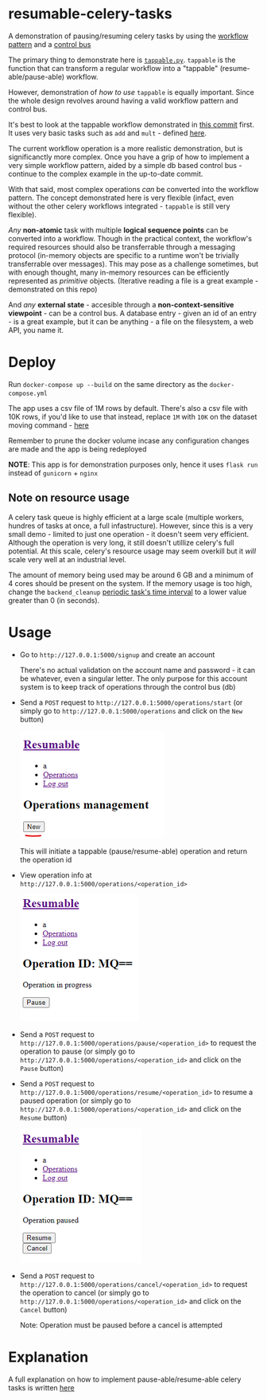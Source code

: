 # resumable-celery-tasks
A demonstration of pausing/resuming celery tasks by using the [workflow pattern](https://en.wikipedia.org/wiki/Workflow_pattern) and a [control bus](https://www.enterpriseintegrationpatterns.com/patterns/messaging/ControlBus.html)

The primary thing to demonstrate here is [`tappable.py`](./app/tappable.py). `tappable` is the function that can transform a regular workflow into a "tappable" (resume-able/pause-able) workflow.

However, demonstration of *how to use* `tappable` is equally important. Since the whole design revolves around having a valid workflow pattern and control bus.

It's best to look at the tappable workflow demonstrated in [this commit](https://github.com/TotallyNotChase/resumable-celery-tasks/tree/40099acfa31a6b131da14eba6b95d090e4f06cc5/app/operations.py) first. It uses very basic tasks such as `add` and `mult` - defined [here](https://github.com/TotallyNotChase/resumable-celery-tasks/tree/40099acfa31a6b131da14eba6b95d090e4f06cc5/app/tasks.py).

The current workflow operation is a more realistic demonstration, but is significanctly more complex. Once you have a grip of how to implement a very simple workflow pattern, aided by a simple db based control bus - continue to the complex example in the up-to-date commit.

With that said, most complex operations *can* be converted into the workflow pattern. The concept demonstrated here is very flexible (infact, even without the other celery workflows integrated - `tappable` is still very flexible).

*Any* **non-atomic** task with multiple **logical sequence points** can be converted into a workflow. Though in the practical context, the workflow's required resources should also be transferrable through a messaging protocol (in-memory objects are specific to a runtime won't be trivially transferrable over messages). This may pose as a challenge sometimes, but with enough thought, many in-memory resources can be efficiently represented as *primitive* objects. (Iterative reading a file is a great example - demonstrated on this repo)

And *any* **external state** - accesible through a **non-context-sensitive viewpoint** - can be a control bus. A database entry - given an id of an entry - is a great example, but it can be anything - a file on the filesystem, a web API, you name it.

# Deploy
Run `docker-compose up --build` on the same directory as the `docker-compose.yml`

The app uses a csv file of 1M rows by default. There's also a csv file with 10K rows, if you'd like to use that instead, replace `1M` with `10K` on the dataset moving command - [here](https://github.com/TotallyNotChase/resumable-celery-tasks/blob/master/Dockerfile#L19)

Remember to prune the docker volume incase any configuration changes are made and the app is being redeployed

**NOTE**: This app is for demonstration purposes only, hence it uses `flask run` instead of `gunicorn` + `nginx`

## Note on resource usage
A celery task queue is highly efficient at a large scale (multiple workers, hundres of tasks at once, a full infastructure). However, since this is a very small demo - limited to just one operation - it doesn't seem very efficient. Although the operation is very long, it still doesn't utillize celery's full potential. At this scale, celery's resource usage may seem overkill but it *will* scale very well at an industrial level.

The amount of memory being used may be around 6 GB and a minimum of 4 cores should be present on the system. If the memory usage is too high, change the `backend_cleanup` [periodic task's time interval](https://github.com/TotallyNotChase/resumable-celery-tasks/blob/master/app/config.py#L11) to a lower value greater than 0 (in seconds).

# Usage
* Go to `http://127.0.0.1:5000/signup` and create an account
  
  There's no actual validation on the account name and password - it can be whatever, even a singular letter. The only purpose for this account system is to keep track of operations through the control bus (db)
* Send a `POST` request to `http://127.0.0.1:5000/operations/start` (or simply go to `http://127.0.0.1:5000/operations` and click on the `New` button)
  
  ![operations_start](./images/operations_start.png)

  This will initiate a tappable (pause/resume-able) operation and return the operation id
* View operation info at `http://127.0.0.1:5000/operations/<operation_id>`
  
  ![operation_info](./images/operation_info.png)

* Send a `POST` request to `http://127.0.0.1:5000/operations/pause/<operation_id>` to request the operation to pause (or simply go to `http://127.0.0.1:5000/operations/<operation_id>` and click on the `Pause` button)
* Send a `POST` request to `http://127.0.0.1:5000/operations/resume/<operation_id>` to resume a paused operation (or simply go to `http://127.0.0.1:5000/operations/<operation_id>` and click on the `Resume` button)

  ![operation_paused](./images/operation_paused.png)

* Send a `POST` request to `http://127.0.0.1:5000/operations/cancel/<operation_id>` to request the operation to cancel (or simply go to `http://127.0.0.1:5000/operations/<operation_id>` and click on the `Cancel` button)

  Note: Operation must be paused before a cancel is attempted

# Explanation
A full explanation on how to implement pause-able/resume-able celery tasks is written [here](./Explanation.md)
